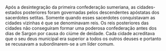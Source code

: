 ﻿Após a desintegração da primeira confederação sumeriana, as cidades-estados posteriores foram governadas pelos descendentes apóstatas dos sacerdotes setitas. Somente quando esses sacerdotes conquistavam as cidades vizinhas é que se denominavam reis. Os reis posteriores das cidades não conseguiram formar uma poderosa confederação antes dos dias de Sargon por causa do ciúme de deidade. Cada cidade acreditava que o seu deus municipal era superior a todos os outros deuses e portanto se recusavam a subordinarem-se a um líder comum.